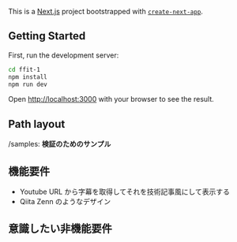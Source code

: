 This is a [Next.js](https://nextjs.org/) project bootstrapped with [`create-next-app`](https://github.com/vercel/next.js/tree/canary/packages/create-next-app).

## Getting Started

First, run the development server:

```bash
cd ffit-1
npm install
npm run dev
```

Open [http://localhost:3000](http://localhost:3000) with your browser to see the result.

## Path layout

/samples: **検証のためのサンプル**

## 機能要件

- Youtube URL から字幕を取得してそれを技術記事風にして表示する
- Qiita Zenn のようなデザイン

## 意識したい非機能要件
